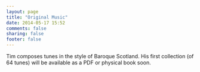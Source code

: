 ```yaml
---
layout: page
title: "Original Music"
date: 2014-05-17 15:52
comments: false
sharing: false
footer: false
---
```

Tim composes tunes in the style of Baroque Scotland. His first collection (of 64 tunes) will be available as a PDF or physical book soon.
